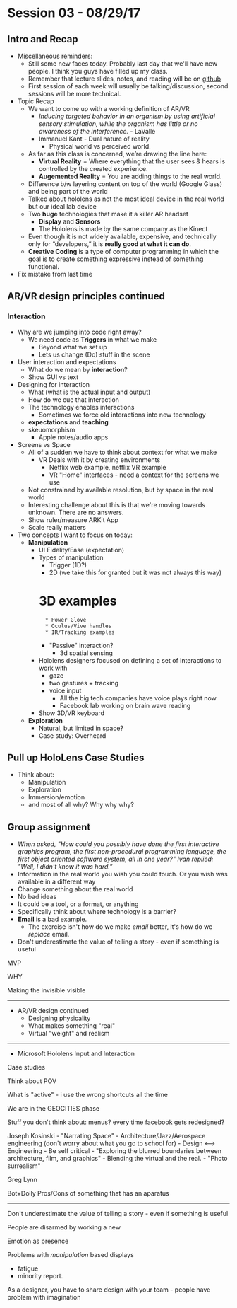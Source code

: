 # Session 03 - 08/29/17


## Intro and Recap
* Miscellaneous reminders:
    * Still some new faces today. Probably last day that we'll have new people. I think you guys have filled up my class.
    * Remember that lecture slides, notes, and reading will be on [github](https://github.com/ivaylopg/Tech421Tech3706)
    * First session of each week will usually be talking/discussion, second sessions will be more technical.
* Topic Recap
    * We want to come up with a working definition of AR/VR
        * _Inducing targeted behavior in an organism by using artificial sensory stimulation, while the organism has little or no awareness of the interference._ - LaValle
        * Immanuel Kant - Dual nature of reality
            * Physical world vs perceived world.
    * As far as this class is concerned, we’re drawing the line here:
        * **Virtual Reality** = Where everything that the user sees & hears is controlled by the created experience. 
        * **Augemented Reality** = You are adding things to the real world.
    * Difference b/w layering content on top of the world (Google Glass) and being part of the world
    * Talked about hololens as not the most ideal device in the real world but our ideal lab device
    * Two **huge** technologies that make it a killer AR headset
        * **Display** and **Sensors**
        * The Hololens is made by the same company as the Kinect
    * Even though it is not widely available, expensive, and technically only for “developers,” it is **really good at what it can do**.
    * **Creative Coding** is a type of computer programming in which the goal is to create something expressive instead of something functional.
* Fix mistake from last time

## AR/VR design principles continued
### Interaction
* Why are we jumping into code right away?
    * We need code as **Triggers** in what we make
        - Beyond what we set up
        - Lets us change (Do) stuff in the scene
* User interaction and expectations
    * What do we mean by **interaction**?
    * Show GUI vs text
* Designing for interaction
    * What (what is the actual input and output)
    * How do we cue that interaction
    * The technology enables interactions
        * Sometimes we force old interactions into new technology
    * **expectations** and **teaching**
    * skeuomorphism
        * Apple notes/audio apps
* Screens vs Space
    * All of a sudden we have to think about context for what we make
        * VR Deals with it by creating environments
            * Netflix web example, netflix VR example
            * VR "Home" interfaces - need a context for the screens we use
    * Not constrained by available resolution, but by space in the real world
    * Interesting challenge about this is that we're moving towards unknown. There are no answers.
    * Show ruler/measure ARKit App
    * Scale really matters
* Two concepts I want to focus on today:
    * **Manipulation**
        * UI Fidelity/Ease (expectation)
        * Types of manipulation
            * Trigger (1D?)
            * 2D (we take this for granted but it was not always this way)
            # 3D examples
                * Power Glove
                * Oculus/Vive handles
                * IR/Tracking examples
            * "Passive" interaction?
                * 3d spatial sensing
        * Hololens designers focused on defining a set of interactions to work with
            * gaze
            * two gestures + tracking
            * voice input
                * All the big tech companies have voice plays right now
                * Facebook lab working on brain wave reading
        * Show 3D/VR keyboard
    * **Exploration**
        * Natural, but limited in space?
        * Case study: Overheard

## Pull up HoloLens Case Studies
* Think about:
    * Manipulation
    * Exploration
    * Immersion/emotion
    * and most of all why? Why why why?


## Group assignment
* _When asked, "How could you possibly have done the first interactive graphics program, the first non-procedural programming language, the first object oriented software system, all in one year?" Ivan replied: "Well, I didn't know it was hard.”_
* Information in the real world you wish you could touch. Or you wish was available in a different way
* Change something about the real world
* No bad ideas
* It could be a tool, or a format, or anything
* Specifically think about where technology is a barrier?
* **Email** is a bad example.
    * The exercise isn't how do we make _email_ better, it's how do we _replace_ email.
* Don't underestimate the value of telling a story - even if something is useful


MVP

WHY

Making the invisible visible




---

* AR/VR design continued
    * Designing physicality
    * What makes something "real"
    * Virtual "weight" and realism

---




* Microsoft Hololens Input and Interaction


Case studies

Think about POV


What is "active" - i use the wrong shortcuts all the time

We are in the GEOCITIES phase




Stuff you don't think about: menus?
every time facebook gets redesigned?



Joseph Kosinski - "Narrating Space"
    - Architecture/Jazz/Aerospace engineering (don't worry about what you go to school for)
    - Design <--> Engineering
    - Be self critical
    - "Exploring the blurred boundaries between architecture, film, and graphics"
    - Blending the virtual and the real.
    - "Photo surrealism"

Greg Lynn

Bot+Dolly
Pros/Cons of something that has an aparatus







---


Don't underestimate the value of telling a story - even if something is useful

People are disarmed by working a new

Emotion as presence

Problems with _manipulation_ based displays
- fatigue
- minority report.

As a designer, you have to share design with your team
    - people have problem with imagination


